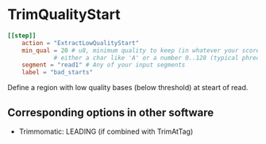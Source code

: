 # TrimQualityStart


```toml
[[step]]
    action = "ExtractLowQualityStart"
    min_qual = 20 # u8, minimum quality to keep (in whatever your score is encoded in)
             # either a char like 'A' or a number 0..128 (typical phred score is 33..75)
    segment = "read1" # Any of your input segments
    label = "bad_starts"
```

Define a region with low quality bases (below threshold) at steart of read.

## Corresponding options in other software 

- Trimmomatic: LEADING (if combined with TrimAtTag)